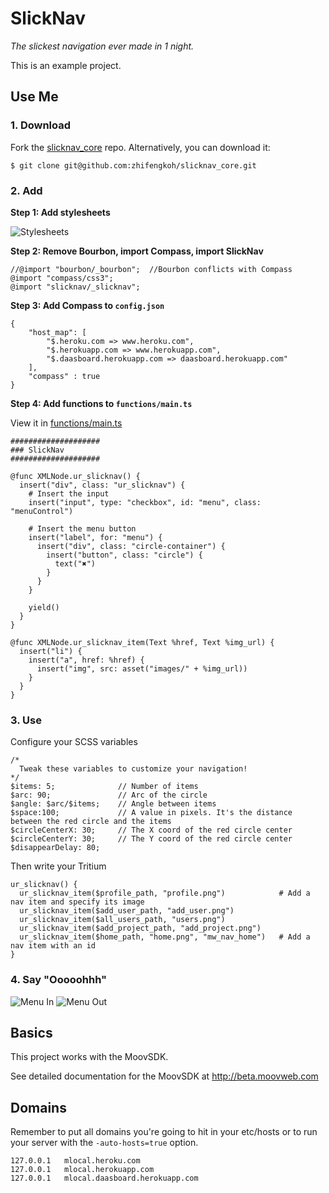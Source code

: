 # SlickNav

_The slickest navigation ever made in 1 night._

This is an example project.

## Use Me

### 1. Download

Fork the [slicknav_core](https://github.com/zhifengkoh/slicknav_core) repo. Alternatively, you can download it:

    $ git clone git@github.com:zhifengkoh/slicknav_core.git

### 2. Add

**Step 1: Add stylesheets**

![Stylesheets](https://dl.dropbox.com/u/2686230/stylesheets.png)

**Step 2: Remove Bourbon, import Compass, import SlickNav**

    //@import "bourbon/_bourbon";  //Bourbon conflicts with Compass
    @import "compass/css3";
    @import "slicknav/_slicknav";

**Step 3: Add Compass to `config.json`**

    {
    	"host_map": [
    		"$.heroku.com => www.heroku.com",
    		"$.herokuapp.com => www.herokuapp.com",
    		"$.daasboard.herokuapp.com => daasboard.herokuapp.com"
    	],
    	"compass" : true
    }

**Step 4: Add functions to `functions/main.ts`**

View it in [functions/main.ts](https://github.com/zhifengkoh/slicknav_core/blob/master/functions/main.ts)

    ####################
    ### SlickNav 
    ####################

    @func XMLNode.ur_slicknav() {
      insert("div", class: "ur_slicknav") {
        # Insert the input
        insert("input", type: "checkbox", id: "menu", class: "menuControl")

        # Insert the menu button
        insert("label", for: "menu") {
          insert("div", class: "circle-container") {
            insert("button", class: "circle") {
              text("✖")
            }
          }
        }

        yield()
      }
    }

    @func XMLNode.ur_slicknav_item(Text %href, Text %img_url) {
      insert("li") {
        insert("a", href: %href) {
          insert("img", src: asset("images/" + %img_url))
        }
      }
    }

### 3. Use

Configure your SCSS variables

    /*
      Tweak these variables to customize your navigation!
    */
    $items: 5;              // Number of items
    $arc: 90;               // Arc of the circle
    $angle: $arc/$items;    // Angle between items
    $space:100;             // A value in pixels. It's the distance between the red circle and the items
    $circleCenterX: 30;     // The X coord of the red circle center 
    $circleCenterY: 30;     // The Y coord of the red circle center 
    $disappearDelay: 80;

Then write your Tritium

    ur_slicknav() {          
      ur_slicknav_item($profile_path, "profile.png")            # Add a nav item and specify its image
      ur_slicknav_item($add_user_path, "add_user.png")
      ur_slicknav_item($all_users_path, "users.png")
      ur_slicknav_item($add_project_path, "add_project.png")
      ur_slicknav_item($home_path, "home.png", "mw_nav_home")   # Add a nav item with an id
    }

### 4. Say "Ooooohhh"

![Menu In](https://dl.dropbox.com/u/2686230/menu_in.png)
![Menu Out](https://dl.dropbox.com/u/2686230/menu_out.png)

## Basics
This project works with the MoovSDK.

See detailed documentation for the MoovSDK at http://beta.moovweb.com

## Domains
Remember to put all domains you're going to hit in your etc/hosts
or to run your server with the `-auto-hosts=true` option.

    127.0.0.1 	mlocal.heroku.com
    127.0.0.1 	mlocal.herokuapp.com
    127.0.0.1   mlocal.daasboard.herokuapp.com
    